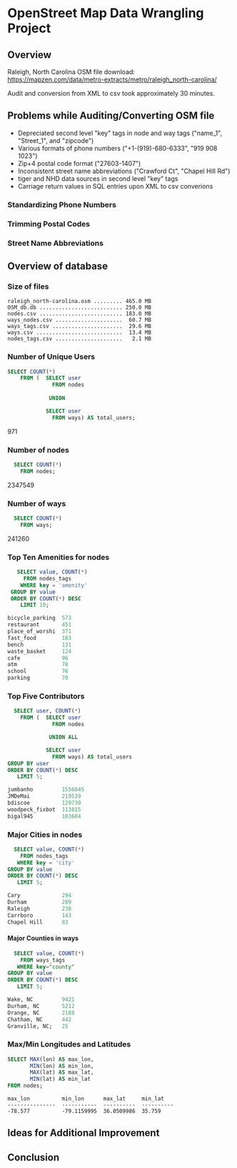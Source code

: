 # OpenStreet Map Data Wrangling Project

## Overview

Raleigh, North Carolina OSM file download: https://mapzen.com/data/metro-extracts/metro/raleigh_north-carolina/

Audit and conversion from XML to csv took approximately 30 minutes.

## Problems while Auditing/Converting OSM file

* Depreciated second level "key" tags in node and way tags ("name_1", "Street_1", and "zipcode")
* Various formats of phone numbers ("+1-(919)-680-6333", "919 908 1023")
* Zip+4 postal code format ("27603-1407")
* Inconsistent street name abbreviations ("Crawford Ct", "Chapel Hill Rd")
* tiger and NHD data sources in second level "key" tags
* Carriage return values in SQL entries upon XML to csv converions

### Standardizing Phone Numbers

### Trimming Postal Codes

### Street Name Abbreviations

## Overview of database 

### Size of files
~~~~
raleigh_north-carolina.osm ......... 465.0 MB
OSM_db.db .......................... 250.0 MB
nodes.csv .......................... 183.0 MB
ways_nodes.csv .....................  60.7 MB
ways_tags.csv ......................  29.6 MB
ways.csv ...........................  13.4 MB
nodes_tags.csv .....................   2.1 MB
~~~~

### Number of Unique Users
~~~~SQL
SELECT COUNT(*)
    FROM (  SELECT user
              FROM nodes
        
             UNION

            SELECT user
              FROM ways) AS total_users;
~~~~

971

### Number of nodes
~~~~SQL
  SELECT COUNT(*) 
    FROM nodes;
~~~~

2347549


### Number of ways
~~~~SQL
  SELECT COUNT(*) 
    FROM ways;
~~~~

241260


### Top Ten Amenities for nodes
~~~~SQL
   SELECT value, COUNT(*) 
     FROM nodes_tags 
    WHERE key = 'amenity' 
 GROUP BY value 
 ORDER BY COUNT(*) DESC 
    LIMIT 10;
~~~~
~~~~SQL
bicycle_parking  573
restaurant       451
place_of_worshi  371
fast_food        183
bench            131
waste_basket     124
cafe             96
atm              78
school           76
parking          70
~~~~

### Top Five Contributors
~~~~SQL
  SELECT user, COUNT(*)
    FROM (  SELECT user
              FROM nodes

             UNION ALL

            SELECT user
              FROM ways) AS total_users 
GROUP BY user 
ORDER BY COUNT(*) DESC
   LIMIT 5;
~~~~
~~~~SQL
jumbanho         1556845
JMDeMai          219539
bdiscoe          129730
woodpeck_fixbot  113815
bigal945         103684
~~~~

### Major Cities in nodes
~~~~SQL
  SELECT value, COUNT(*) 
    FROM nodes_tags 
   WHERE key = 'city' 
GROUP BY value 
ORDER BY COUNT(*) DESC
   LIMIT 5;
~~~~
~~~~SQL
Cary             294
Durham           289
Raleigh          238
Carrboro         143
Chapel Hill      83
~~~~

#### Major Counties in ways
~~~~SQL
  SELECT value, COUNT(*) 
    FROM ways_tags 
   WHERE key="county" 
GROUP BY value 
ORDER BY COUNT(*) DESC 
   LIMIT 5;
~~~~
~~~~SQL
Wake, NC         9421
Durham, NC       5212
Orange, NC       2188
Chatham, NC      442
Granville, NC;   25
~~~~

### Max/Min Longitudes and Latitudes
~~~~SQL
SELECT MAX(lon) AS max_lon, 
       MIN(lon) AS min_lon,
       MAX(lat) AS max_lat,
       MIN(lat) AS min_lat 
FROM nodes;
~~~~
~~~~
max_lon          min_lon      max_lat     min_lat
---------------  -----------  ----------  ----------
-78.577          -79.1159995  36.0509986  35.759
~~~~

## Ideas for Additional Improvement

## Conclusion
